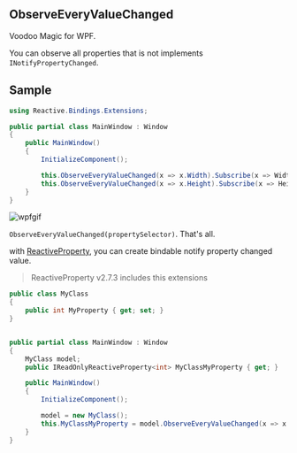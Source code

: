 ObserveEveryValueChanged
---
Voodoo Magic for WPF.

You can observe all properties that is not implements `INotifyPropertyChanged`.

Sample
---
```csharp
using Reactive.Bindings.Extensions;

public partial class MainWindow : Window
{
    public MainWindow()
    {
        InitializeComponent();

        this.ObserveEveryValueChanged(x => x.Width).Subscribe(x => WidthText.Text = x.ToString());
        this.ObserveEveryValueChanged(x => x.Height).Subscribe(x => HeightText.Text = x.ToString());
    }
}
```

![wpfgif](https://cloud.githubusercontent.com/assets/46207/15827886/1573ff16-2c48-11e6-9876-4e4455d7eced.gif)

`ObserveEveryValueChanged(propertySelector)`. That's all.

with [ReactiveProperty](https://github.com/runceel/ReactiveProperty/), you can create bindable notify property changed value.

> ReactiveProperty v2.7.3 includes this extensions 

```csharp
public class MyClass
{
    public int MyProperty { get; set; }
}


public partial class MainWindow : Window
{
    MyClass model;
    public IReadOnlyReactiveProperty<int> MyClassMyProperty { get; }

    public MainWindow()
    {
        InitializeComponent();

        model = new MyClass();
        this.MyClassMyProperty = model.ObserveEveryValueChanged(x => x.MyProperty).ToReadOnlyReactiveProperty();
    }
}
```
